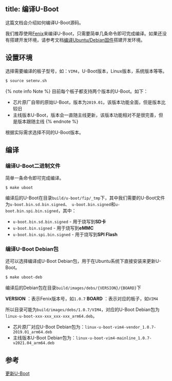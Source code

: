 title: 编译U-Boot
---

这篇文档会介绍如何编译U-Boot源码。

我们推荐使用[Fenix](https://github.com/khadas/fenix)来编译U-Boot，只需要简单几条命令即可完成编译。如果还没有搭建开发环境，请参考文档[编译Ubuntu/Debian固件](fenix_script.html)搭建开发环境。

## 设置环境

选择需要编译的板子型号，如：`VIM4`，U-Boot版本，Linux版本，系统版本等等。

```bash
$ source setenv.sh
```

{% note info Note %}
目前每个板子都支持两个版本的U-Boot。如下：
* 芯片原厂自带的原始U-Boot，版本为`2019.01`，该版本功能全面，但是版本比较旧
* 主线版本U-Boot，版本会一直随主线更新，该版本功能相对不是很完善，但是版本跟随主线
{% endnote %}

根据实际需求选择不同的U-Boot版本。

## 编译

### 编译U-Boot二进制文件

简单一条命令即可完成编译。

```
$ make uboot
```

编译后的U-Boot在目录`build/u-boot/fip/_tmp`下，其中我们需要的U-Boot文件为`u-boot.bin.sd.bin.signed`、` u-boot.bin.signed`和`u-boot.bin.spi.bin.signed`，其中：

* `u-boot.bin.sd.bin.signed` - 用于烧写到**SD卡**
* `u-boot.bin.signed` - 用于烧写到**eMMC**
* `u-boot.bin.spi.bin.signed` - 用于烧写到**SPI Flash**

### 编译U-Boot Debian包

还可以选择编译成U-Boot Debian包，用于在Ubuntu系统下直接安装来更新U-Boot。

```bash
$ make uboot-deb
```

编译后的Debian包在目录`build/images/debs/{VERSION}/{BOARD}`下

**VERSION** ：表示Fenix版本号，如`1.0.7`
**BOARD** ：表示对应的板子，如`VIM4`

所以目录可能为`build/images/debs/1.0.7/VIM4`，对应的U-Boot Debian包为`linux-u-boot-xxx-xxx_xxx-xxx_arm64.deb`。

* 芯片原厂对应U-Boot Debian包为：`linux-u-boot-vim4-vendor_1.0.7-2019.01_arm64.deb`
* 主线版本U-Boot Debian包为：`linux-u-boot-vim4-mainline_1.0.7-v2021.04_arm64.deb`

## 参考
[更新U-Boot](upgrade_uboot.html)
